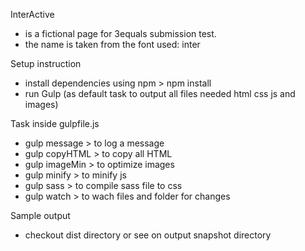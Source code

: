 InterActive
- is a fictional page for 3equals submission test. 
- the name is taken from the font used: inter

Setup instruction
- install dependencies using npm > npm install
- run Gulp (as default task to output all files needed html css js and images)

Task inside gulpfile.js
- gulp message > to log a message
- gulp copyHTML > to copy all HTML
- gulp imageMin > to optimize images
- gulp minify > to minify js
- gulp sass > to compile sass file to css
- gulp watch > to wach files and folder for changes

Sample output
- checkout dist directory or see on output snapshot directory

